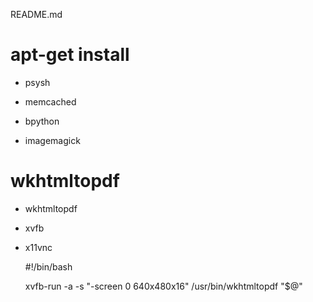 README.md



# apt-get install

- psysh

- memcached

- bpython
- imagemagick


# wkhtmltopdf

- wkhtmltopdf
- xvfb
- x11vnc



    #!/bin/bash

    xvfb-run -a -s "-screen 0 640x480x16" /usr/bin/wkhtmltopdf "$@"


